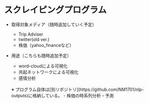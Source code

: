 # スクレイピングプログラム

- 取得対象メディア（随時追加していく予定）
    - Trip Adviser
    - twitter(old ver.)
    - 株価（yahoo_financeなど）

- 用途（こちらも随時追加予定）
    - word-cloudによる可視化
    - 共起ネットワークによる可視化
    - 感情分析
    <br>
    ※ プログラム自体は[別リポジトリ](https://github.com/NM1701/nlp-outputs)に格納している。
    - 株価の時系列分析・予測

